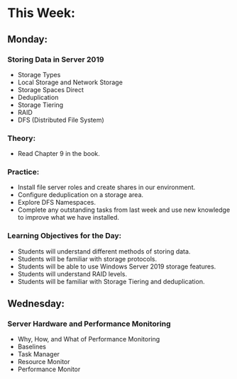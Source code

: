 # This Week:

## Monday:

### Storing Data in Server 2019
- Storage Types
- Local Storage and Network Storage
- Storage Spaces Direct
- Deduplication
- Storage Tiering
- RAID
- DFS (Distributed File System)

### Theory:
- Read Chapter 9 in the book.

### Practice:
- Install file server roles and create shares in our environment.
- Configure deduplication on a storage area.
- Explore DFS Namespaces.
- Complete any outstanding tasks from last week and use new knowledge to improve what we have installed.

### Learning Objectives for the Day:
- Students will understand different methods of storing data.
- Students will be familiar with storage protocols.
- Students will be able to use Windows Server 2019 storage features.
- Students will understand RAID levels.
- Students will be familiar with Storage Tiering and deduplication.

## Wednesday:

### Server Hardware and Performance Monitoring
- Why, How, and What of Performance Monitoring
- Baselines
- Task Manager
- Resource Monitor
- Performance Monitor